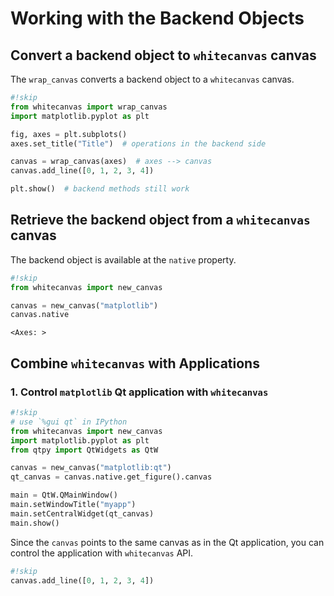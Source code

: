 # Working with the Backend Objects

## Convert a backend object to `whitecanvas` canvas

The `wrap_canvas` converts a backend object to a `whitecanvas` canvas.

``` python
#!skip
from whitecanvas import wrap_canvas
import matplotlib.pyplot as plt

fig, axes = plt.subplots()
axes.set_title("Title")  # operations in the backend side

canvas = wrap_canvas(axes)  # axes --> canvas
canvas.add_line([0, 1, 2, 3, 4])

plt.show()  # backend methods still work
```

## Retrieve the backend object from a `whitecanvas` canvas

The backend object is available at the `native` property.

``` python
#!skip
from whitecanvas import new_canvas

canvas = new_canvas("matplotlib")
canvas.native
```

``` title="Output"
<Axes: >
```

## Combine `whitecanvas` with Applications

### 1. Control `matplotlib` Qt application with `whitecanvas`

``` python
#!skip
# use `%gui qt` in IPython
from whitecanvas import new_canvas
import matplotlib.pyplot as plt
from qtpy import QtWidgets as QtW

canvas = new_canvas("matplotlib:qt")
qt_canvas = canvas.native.get_figure().canvas

main = QtW.QMainWindow()
main.setWindowTitle("myapp")
main.setCentralWidget(qt_canvas)
main.show()
```

Since the `canvas` points to the same canvas as in the Qt application, you can control
the application with `whitecanvas` API.

``` python
#!skip
canvas.add_line([0, 1, 2, 3, 4])
```
